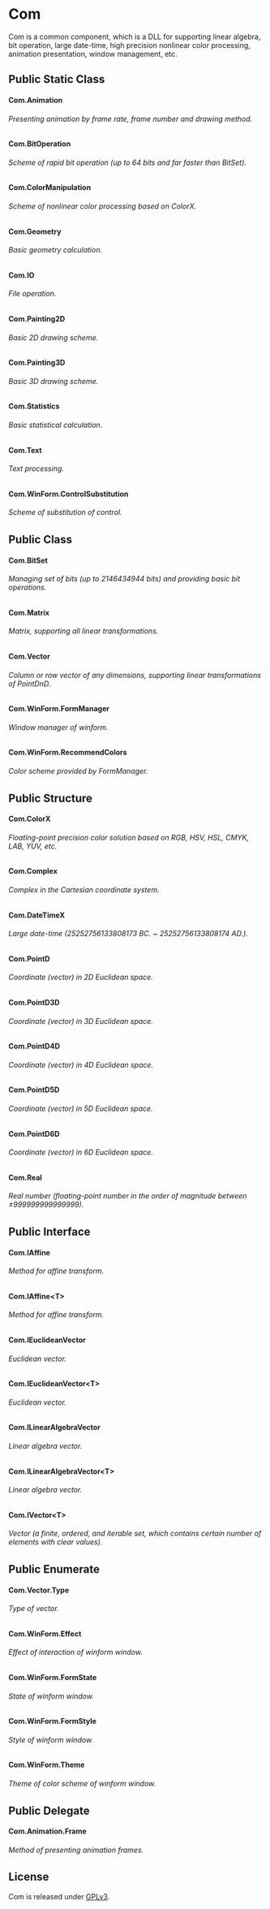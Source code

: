 # Com
Com is a common component, which is a DLL for supporting linear algebra, bit operation, large date-time, high precision nonlinear color processing, animation presentation, window management, etc.

## Public Static Class
#### Com.Animation
###### Presenting animation by frame rate, frame number and drawing method.
#### Com.BitOperation
###### Scheme of rapid bit operation (up to 64 bits and far faster than BitSet).
#### Com.ColorManipulation
###### Scheme of nonlinear color processing based on ColorX.
#### Com.Geometry
###### Basic geometry calculation.
#### Com.IO
###### File operation.
#### Com.Painting2D
###### Basic 2D drawing scheme.
#### Com.Painting3D
###### Basic 3D drawing scheme.
#### Com.Statistics
###### Basic statistical calculation.
#### Com.Text
###### Text processing.
#### Com.WinForm.ControlSubstitution
###### Scheme of substitution of control.

## Public Class
#### Com.BitSet
###### Managing set of bits (up to 2146434944 bits) and providing basic bit operations.
#### Com.Matrix
###### Matrix, supporting all linear transformations.
#### Com.Vector
###### Column or row vector of any dimensions, supporting linear transformations of PointDnD.
#### Com.WinForm.FormManager
###### Window manager of winform.
#### Com.WinForm.RecommendColors
###### Color scheme provided by FormManager.

## Public Structure
#### Com.ColorX
###### Floating-point precision color solution based on RGB, HSV, HSL, CMYK, LAB, YUV, etc.
#### Com.Complex
###### Complex in the Cartesian coordinate system.
#### Com.DateTimeX
###### Large date-time (25252756133808173 BC. ~ 25252756133808174 AD.).
#### Com.PointD
###### Coordinate (vector) in 2D Euclidean space.
#### Com.PointD3D
###### Coordinate (vector) in 3D Euclidean space.
#### Com.PointD4D
###### Coordinate (vector) in 4D Euclidean space.
#### Com.PointD5D
###### Coordinate (vector) in 5D Euclidean space.
#### Com.PointD6D
###### Coordinate (vector) in 6D Euclidean space.
#### Com.Real
###### Real number (floating-point number in the order of magnitude between ±999999999999999).

## Public Interface
#### Com.IAffine
###### Method for affine transform.
#### Com.IAffine\<T\>
###### Method for affine transform.
#### Com.IEuclideanVector
###### Euclidean vector.
#### Com.IEuclideanVector\<T\>
###### Euclidean vector.
#### Com.ILinearAlgebraVector
###### Linear algebra vector.
#### Com.ILinearAlgebraVector\<T\>
###### Linear algebra vector.
#### Com.IVector\<T\>
###### Vector (a finite, ordered, and iterable set, which contains certain number of elements with clear values).

## Public Enumerate
#### Com.Vector.Type
###### Type of vector.
#### Com.WinForm.Effect
###### Effect of interaction of winform window.
#### Com.WinForm.FormState
###### State of winform window.
#### Com.WinForm.FormStyle
###### Style of winform window.
#### Com.WinForm.Theme
###### Theme of color scheme of winform window.

## Public Delegate
#### Com.Animation.Frame
###### Method of presenting animation frames.

## License
Com is released under [GPLv3](Com/LicenseInfo/GPLv3.txt).
